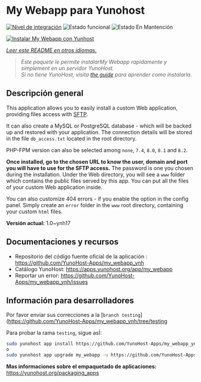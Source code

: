 <!--
Este archivo README esta generado automaticamente<https://github.com/YunoHost/apps/tree/master/tools/readme_generator>
No se debe editar a mano.
-->

# My Webapp para Yunohost

[![Nivel de integración](https://dash.yunohost.org/integration/my_webapp.svg)](https://ci-apps.yunohost.org/ci/apps/my_webapp/) ![Estado funcional](https://ci-apps.yunohost.org/ci/badges/my_webapp.status.svg) ![Estado En Mantención](https://ci-apps.yunohost.org/ci/badges/my_webapp.maintain.svg)

[![Instalar My Webapp con Yunhost](https://install-app.yunohost.org/install-with-yunohost.svg)](https://install-app.yunohost.org/?app=my_webapp)

*[Leer este README en otros idiomas.](./ALL_README.md)*

> *Este paquete le permite instalarMy Webapp rapidamente y simplement en un servidor YunoHost.*  
> *Si no tiene YunoHost, visita [the guide](https://yunohost.org/install) para aprender como instalarla.*

## Descripción general

This application allows you to easily install a custom Web application, providing files access with [SFTP](https://yunohost.org/en/filezilla).

It can also create a MySQL or PostgreSQL database - which will be backed up and restored with your application. The connection details will be stored in the file `db_access.txt` located in the root directory.

PHP-FPM version can also be selected among `none`, `7.4`, `8.0`, `8.1` and `8.2`.

**Once installed, go to the chosen URL to know the user, domain and port you will have to use for the SFTP access.** The password is one you chosen during the installation. Under the Web directory, you will see a `www` folder which contains the public files served by this app. You can put all the files of your custom Web application inside.

You can also customize 404 errors - if you enable the option in the config panel. Simply create an `error` folder in the `www` root directory, containing your custom `html` files. 


**Versión actual:** 1.0~ynh17
## Documentaciones y recursos

- Repositorio del código fuente oficial de la aplicación : <https://github.com/YunoHost-Apps/my_webapp_ynh>
- Catálogo YunoHost: <https://apps.yunohost.org/app/my_webapp>
- Reportar un error: <https://github.com/YunoHost-Apps/my_webapp_ynh/issues>

## Información para desarrolladores

Por favor enviar sus correcciones a la [`branch testing`](https://github.com/YunoHost-Apps/my_webapp_ynh/tree/testing

Para probar la rama `testing`, sigue asÍ:

```bash
sudo yunohost app install https://github.com/YunoHost-Apps/my_webapp_ynh/tree/testing --debug
o
sudo yunohost app upgrade my_webapp -u https://github.com/YunoHost-Apps/my_webapp_ynh/tree/testing --debug
```

**Mas informaciones sobre el empaquetado de aplicaciones:** <https://yunohost.org/packaging_apps>
